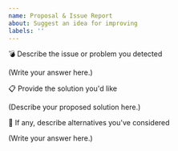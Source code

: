 ```yaml
---
name: Proposal & Issue Report
about: Suggest an idea for improving 
labels: ''
---
```


💣 Describe the issue or problem you detected

(Write your answer here.)

📋 Provide the solution you'd like

(Describe your proposed solution here.)

🤔 If any, describe alternatives you've considered

(Write your answer here.)
